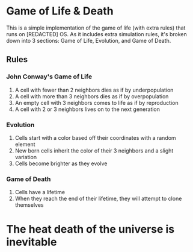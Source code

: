 # Game of Life & Death

This is a simple implementation of the game of life (with extra rules) that runs on [REDACTED] OS.
As it includes extra simulation rules, it's broken down into 3 sections: Game of Life, Evolution, and Game of Death.

## Rules

### John Conway's Game of Life 

1. A cell with fewer than 2 neighbors dies as if by underpopulation
2. A cell with more than 3 neighbors dies as if by overpopulation
3. An empty cell with 3 neighbors comes to life as if by reproduction
4. A cell with 2 or 3 neighbors lives on to the next generation

### Evolution
1. Cells start with a color based off their coordinates with a random element
2. New born cells inherit the color of their 3 neighbors and a slight variation
3. Cells become brighter as they evolve

### Game of Death
1. Cells have a lifetime
2. When they reach the end of their lifetime, they will attempt to clone themselves

# The heat death of the universe is inevitable
